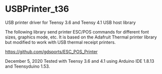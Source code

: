 # USBPrinter_t36
USB printer driver for Teensy 3.6 and Teensy 4.1 USB host library

The following library send printer ESC/POS commands for different font sizes,
graphics mode, etc. It is based on the Adafruit Thermal printer library but
modified to work with USB thermal receipt printers.

https://github.com/gdsports/ESC_POS_Printer

December 5, 2020 Tested with Teensy 3.6 and 4.1 using Arduino IDE 1.8.13 and
Teensyduino 1.53.
